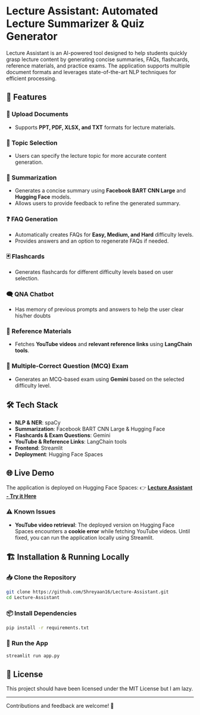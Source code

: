 # Lecture Assistant: Automated Lecture Summarizer & Quiz Generator

Lecture Assistant is an AI-powered tool designed to help students quickly grasp lecture content by generating concise summaries, FAQs, flashcards, reference materials, and practice exams. The application supports multiple document formats and leverages state-of-the-art NLP techniques for efficient processing.

## 🚀 Features

### 📂 Upload Documents
- Supports **PPT, PDF, XLSX, and TXT** formats for lecture materials.

### 🎯 Topic Selection
- Users can specify the lecture topic for more accurate content generation.

### 📜 Summarization
- Generates a concise summary using **Facebook BART CNN Large** and **Hugging Face** models.
- Allows users to provide feedback to refine the generated summary.

### ❓ FAQ Generation
- Automatically creates FAQs for **Easy, Medium, and Hard** difficulty levels.
- Provides answers and an option to regenerate FAQs if needed.

### 🃏 Flashcards
- Generates flashcards for different difficulty levels based on user selection.

### 🗨️ QNA Chatbot
- Has memory of previous prompts and answers to help the user clear his/her doubts

### 🔗 Reference Materials
- Fetches **YouTube videos** and **relevant reference links** using **LangChain tools**.

### 📝 Multiple-Correct Question (MCQ) Exam
- Generates an MCQ-based exam using **Gemini** based on the selected difficulty level.

## 🛠️ Tech Stack
- **NLP & NER**: spaCy
- **Summarization**: Facebook BART CNN Large & Hugging Face
- **Flashcards & Exam Questions**: Gemini
- **YouTube & Reference Links**: LangChain tools
- **Frontend**: Streamlit
- **Deployment**: Hugging Face Spaces

## 🌐 Live Demo
The application is deployed on Hugging Face Spaces:
👉 **[Lecture Assistant - Try it Here](https://huggingface.co/spaces/Shreyaan16/LectureAssistant)**

### ⚠️ Known Issues
- **YouTube video retrieval**: The deployed version on Hugging Face Spaces encounters a **cookie error** while fetching YouTube videos. Until fixed, you can run the application locally using Streamlit.

## 🏗️ Installation & Running Locally

### 📥 Clone the Repository
```bash
git clone https://github.com/Shreyaan16/Lecture-Assistant.git
cd Lecture-Assistant
```

### 📦 Install Dependencies
```bash
pip install -r requirements.txt
```

### 🚀 Run the App
```bash
streamlit run app.py
```

## 📜 License
This project should have been licensed under the MIT License but I am lazy.

---
Contributions and feedback are welcome! 🚀

